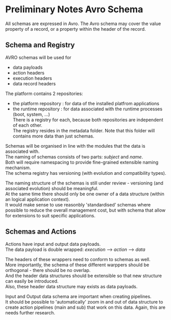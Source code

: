 # Preliminary Notes Avro Schema

All schemas are expressed in Avro. 
The Avro schema may cover the value property of a record, or a property within the header of the record.

## Schema and Registry

AVRO schemas will be used for
 - data payloads
 - action headers
 - execution headers
 - data record headers

 The platform contains 2 repositories: 
  - the platform repository : for data of the installed platfrom applications
  - the runtime repository : for data associated with the runtime processes (boot, system, ...)  
There is a registry for each, because both repositories are independent of each other.  
The registry resides in the metadata folder. Note that this folder will contains more data than just schemas.  

Schemas will be organised in line with the modules that the data is associated with.  
The naming of schemas consists of two parts: *subject* and *name*.  
Both will require namespacing to provide fine-grained extensible naming mechanism.  
The schema registry has versioning (with evolution and compatibility types).  

The naming structure of the schemas is still under review - versioning (and associated evolution) should be meaningful.  
At the same time there should only be one owner of a data structure (within an logical application context).  
It would make sense to use reasonbly 'standardised' schemas where possible to reduce the overall management cost,
but with schema that allow for extensions to suit specific applications.

## Schemas and Actions

Actions have input and output data payloads.  
The data payload is double wrapped: *execution* --> *action* --> *data*  

The headers of these wrappers need to conform to schemas as well.  
More importantly, the schema of these different warppers should be orthogonal - there should be no overlap.  
And the header data structures should be extensible so that new structure can easily be introduced.  
Also, these header data structure may exists as data payloads.

Input and Output data schema are important when creating pipelines.  
It should be possible to 'automatically' zoom in and out of data structure to create action pipelines (main and sub) that work on this data.
Again, this are needs further research.
